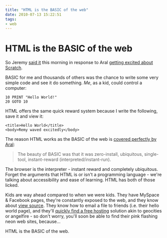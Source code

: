 ```yaml
---
title: "HTML is the BASIC of the web"
date: 2010-07-13 15:22:51
tags:
- web
---
```


# HTML is the BASIC of the web

So Jeremy [said it](http://twitter.com/adactio/status/18421783187) this morning in response to Aral [getting excited about Scratch](http://twitter.com/aral/status/18420072817).

BASIC for me and thousands of others was the chance to write some very simple code and see it do something. _Me_, as a kid, could control a computer:

    10 PRINT "Hello World!"
    20 GOTO 10

HTML offers the same quick reward system because I write the following, save it and view it:

    <title>Hello World</title>
    <body>Remy waved excitedly</body>

The reason HTML works as the BASIC of the web is [covered perfectly by Aral](http://twitter.com/aral/status/18422012038):

> The beauty of BASIC was that it was zero-install, ubiquitous, single-tool, instant-reward (interpreted/instant-run).

The browser is the interpreter - instant reward and completely ubiquitous. Forget the arguments that HTML is or isn't a programming language - we're talking about accessibility and ease of learning. HTML has both of those licked.

Kids are way ahead compared to when we were kids. They have MySpace & Facebook pages, they're constantly exposed to the web, and they know about [view source](http://adactio.com/journal/1550/). They know how to email a file to friends (i.e. their hello world page), and they'll [quickly find a free hosting](http://twitter.com/anna_debenham/status/18423141122) solution akin to geocities or angelfire - so don't worry, you'll soon be able to find their pink flashing neon web sites, because...

HTML is the BASIC of the web.
